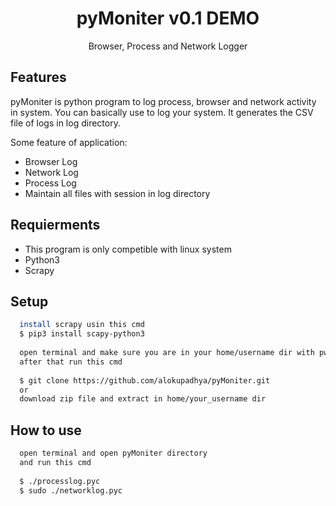 <h1 align="center">pyMoniter v0.1 DEMO</h1>

<p align="center">
  Browser, Process and Network Logger
</p>


## Features
pyMoniter is python program to log process, browser and network activity in system. You can basically use to log your system. It generates the CSV file of logs in log directory.

Some feature of application:
* Browser Log
* Network Log
* Process Log
* Maintain all files with session in log directory

## Requierments
* This program is only competible with linux system
* Python3
* Scrapy

## Setup
```bash
  install scrapy usin this cmd
  $ pip3 install scapy-python3
  
  open terminal and make sure you are in your home/username dir with pwd
  after that run this cmd
  
  $ git clone https://github.com/alokupadhya/pyMoniter.git
  or
  download zip file and extract in home/your_username dir
```

## How to use
```bash
  open terminal and open pyMoniter directory
  and run this cmd
  
  $ ./processlog.pyc
  $ sudo ./networklog.pyc
```

